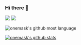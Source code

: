 ### Hi there 👋
<img src="https://img.shields.io/badge/-Android-A4C639.svg?logo=android&style=plastic"> <img src="https://img.shields.io/badge/-Kotlin-0095D5.svg?logo=kotlin&style=plastic"> 

![onemask's github most language](https://github-readme-stats.vercel.app/api/top-langs/?username=onemask&layout=compact)


[![onemask's github stats](https://github-readme-stats.vercel.app/api?username=onemask)](https://github.com/anuraghazra/github-readme-stats)
<!--
**onemask/onemask** is a ✨ _special_ ✨ repository because its `README.md` (this file) appears on your GitHub profile.



Here are some ideas to get you started:

- 🔭 I’m currently working on ...
- 🌱 I’m currently learning ...
- 👯 I’m looking to collaborate on ...
- 🤔 I’m looking for help with ...
- 💬 Ask me about ...
- 📫 How to reach me: ...
- 😄 Pronouns: ...
- ⚡ Fun fact: ...
-->
